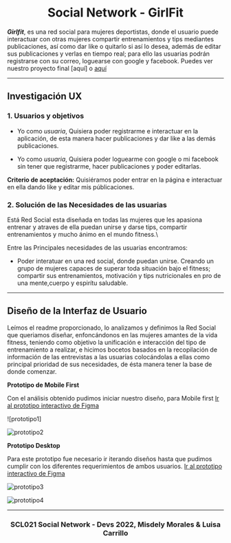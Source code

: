 <h1 align="center">Social Network - GirlFit </h1> 

***Girlfit***, es una red social para mujeres deportistas, donde el usuario puede interactuar con otras mujeres compartir entrenamientos y tips mediantes publicaciones, así como dar like o quitarlo si así lo desea, además de editar sus publicaciones y verlas en tiempo real; para ello las usuarias podrán registrarse con su correo, loguearse con google y facebook. Puedes ver nuestro proyecto final [aquí] o [aquí][github-page-Luisa]
***

## Investigación UX  

### 1. Usuarios y objetivos 

* Yo como *usuaria*, Quisiera poder registrarme e interactuar en la aplicación, de esta manera hacer publicaciones y dar like a las demás publicaciones.

* Yo como *usuaria*, Quisiera poder loguearme con google o mi facebook sin tener que registrarme, hacer publicaciones y poder editarlas.


**Criterio de aceptación:** Quisiéramos poder entrar en la página e interactuar en ella dando like y editar mis públicaciones.

### 2. Solución de las Necesidades de las usuarias 
Está Red Social esta diseñada en todas las mujeres que les apasiona entrenar y atraves de ella puedan unirse y darse tips, compartir entrenamientos y mucho ánimo en el mundo fitness.\

Entre las Principales necesidades de las usuarias encontramos:

* Poder interatuar en una red social, donde puedan unirse. Creando un grupo de mujeres capaces de superar toda situación bajo el fitness; compartir sus entrenamientos, motivación y tips nutricionales en pro de una mente,cuerpo y espirítu saludable.

***
## Diseño de la Interfaz de Usuario

Leímos el readme proporcionado, lo analizamos y definimos la Red Social que queriamos diseñar, enfoncándonos en las mujeres amantes de la vida fitness, teniendo como objetivo la unificación e interacción del tipo de entrenamiento a realizar, e hicimos bocetos basados en la recopilación de información de las entrevistas a las usuarias colocándolas a ellas como principal prioridad de sus necesidades, de ésta manera tener la base de donde comenzar.

**Prototipo de Mobile First**

Con el análisis obtenido pudimos iniciar nuestro diseño, para Mobile first 
[Ir al prototipo interactivo de Figma][prototype-mobile-url]

![prototipo1]

![prototipo2]

**Prototipo Desktop**

 Para este prototipo fue necesario ir iterando diseños hasta que pudimos cumplir con los diferentes requerimientos de ambos usuarios. 
 [Ir al prototipo interactivo de Figma][prototype-desktop-url]

 ![prototipo3]

 ![prototipo4]

  ***


<h3 align="center"> SCL021 Social Network - Devs 2022, Misdely Morales & Luisa Carrillo </h3> 


<!-- MARKDOWN LINKS & IMAGES -->
[github-page-Luisa]: (https://luisaele28.github.io/Red-social/)
[github-page-Misdely]: 
[prototipo1]: (./src/img/Imagenes/prototype1.PNG)
[prototipo2]: (./src/img/Imagenes/prototype2.PNG)
[prototipo3]: (./src/img/Imagenes/prototype3.PNG)
[prototipo4]: (./src/img/Imagenes/prototype4.PNG)
[prototype-mobile-url]: https://www.figma.com/proto/T3e7Gi8XnD2cDccTqSEJDs/Prototipo-GirlFit?node-id=18%3A13&scaling=scale-down&page-id=0%3A1&starting-point-node-id=18%3A13&show-proto-sidebar=1
[prototype-desktop-url]: https://www.figma.com/proto/T3e7Gi8XnD2cDccTqSEJDs/Prototipo-GirlFit?node-id=45%3A5&scaling=scale-down&page-id=43%3A2&starting-point-node-id=45%3A5